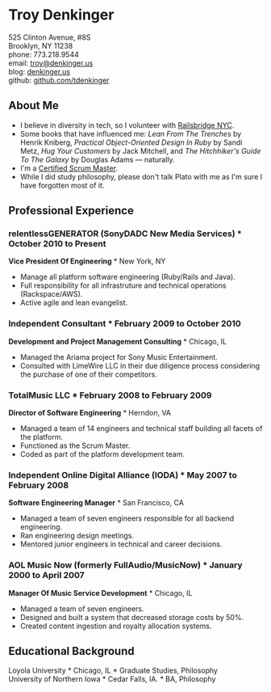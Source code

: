 # Troy Denkinger
525 Clinton Avenue, #8S  
Brooklyn, NY 11238  
phone: 773.218.9544  
email: troy@denkinger.us  
blog: [denkinger.us](http://denkinger.us)  
github: [github.com/tdenkinger](https://github.com/tdenkinger)  

## About Me 

* I believe in diversity in tech, so I volunteer with [Railsbridge NYC](http://railsbridgenyc.org).  
* Some books that have influenced me: _Lean From The Trenches_ by Henrik Kniberg, _Practical Object-Oriented Design In Ruby_ by Sandi Metz, _Hug Your Customers_ by Jack Mitchell, and _The Hitchhiker's Guide To The Galaxy_ by Douglas Adams &mdash; naturally.  
* I'm a [Certified Scrum Master](http://www.scrumalliance.org/profiles/14331-troy-denkinger).  
* While I did study philosophy, please don't talk Plato with me as I'm sure I have forgotten most of it.  

## Professional Experience

### relentlessGENERATOR (SonyDADC New Media Services) * October 2010 to Present
**Vice President Of Engineering**  * New York, NY  

* Manage all platform software engineering (Ruby/Rails and Java).  
* Full responsibility for all infrastruture and technical operations (Rackspace/AWS). 
* Active agile and lean evangelist.  

### Independent Consultant * February 2009 to October 2010
**Development and Project Management Consulting** * Chicago, IL  

* Managed the Ariama project for Sony Music Entertainment.  
* Consulted with LimeWire LLC in their due diligence process considering the purchase of one of their competitors.


### TotalMusic LLC * February 2008 to February 2009
**Director of Software Engineering** * Herndon, VA

* Managed a team of 14 engineers and technical staff building all facets of the platform.
* Functioned as the Scrum Master.
* Coded as part of the platform development team.

### Independent Online Digital Alliance (IODA) * May 2007 to February 2008
**Software Engineering Manager** * San Francisco, CA  

* Managed a team of seven engineers responsible for all backend engineering. 
* Ran engineering design meetings.
* Mentored junior engineers in technical and career decisions.

### AOL Music Now (formerly FullAudio/MusicNow) * January 2000 to April 2007
**Manager Of Music Service Development** * Chicago, IL  

* Managed a team of seven engineers.
* Designed and built a system that decreased storage costs by 50%. 
* Created content ingestion and royalty allocation systems. 

## Educational Background

Loyola University * Chicago, IL * Graduate Studies, Philosophy  
University of Northern Iowa * Cedar Falls, IA.  * BA, Philosophy

